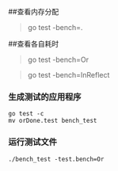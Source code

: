 ##查看内存分配
> go test -bench=.

##查看各自耗时
> go test -bench=Or

>go test -bench=InReflect 


### 生成测试的应用程序
```golang
go test -c
mv orDone.test bench_test
```

### 运行测试文件
```
./bench_test -test.bench=Or 
```